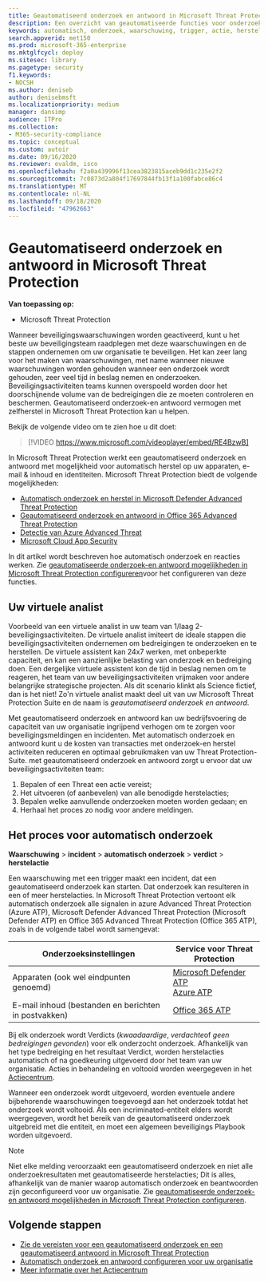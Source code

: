 ```yaml
---
title: Geautomatiseerd onderzoek en antwoord in Microsoft Threat Protection
description: Een overzicht van geautomatiseerde functies voor onderzoek en antwoord, ook wel zelfherstel genoemd, in Microsoft Threat Protection
keywords: automatisch, onderzoek, waarschuwing, trigger, actie, herstel, zelfherstel
search.appverid: met150
ms.prod: microsoft-365-enterprise
ms.mktglfcycl: deploy
ms.sitesec: library
ms.pagetype: security
f1.keywords:
- NOCSH
ms.author: deniseb
author: denisebmsft
ms.localizationpriority: medium
manager: dansimp
audience: ITPro
ms.collection:
- M365-security-compliance
ms.topic: conceptual
ms.custom: autoir
ms.date: 09/16/2020
ms.reviewer: evaldm, isco
ms.openlocfilehash: f2a0a439996f13cea3823815aceb9dd1c235e2f2
ms.sourcegitcommit: 7c0873d2a804f17697844fb13f1a100fabce86c4
ms.translationtype: MT
ms.contentlocale: nl-NL
ms.lasthandoff: 09/18/2020
ms.locfileid: "47962663"
---
```

# <a name="automated-investigation-and-response-in-microsoft-threat-protection"></a>Geautomatiseerd onderzoek en antwoord in Microsoft Threat Protection

**Van toepassing op:**
- Microsoft Threat Protection

Wanneer beveiligingswaarschuwingen worden geactiveerd, kunt u het beste uw beveiligingsteam raadplegen met deze waarschuwingen en de stappen ondernemen om uw organisatie te beveiligen. Het kan zeer lang voor het maken van waarschuwingen, met name wanneer nieuwe waarschuwingen worden gehouden wanneer een onderzoek wordt gehouden, zeer veel tijd in beslag nemen en onderzoeken. Beveiligingsactiviteiten teams kunnen overspoeld worden door het doorschijnende volume van de bedreigingen die ze moeten controleren en beschermen. Geautomatiseerd onderzoek-en antwoord vermogen met zelfherstel in Microsoft Threat Protection kan u helpen.

Bekijk de volgende video om te zien hoe u dit doet:

> [!VIDEO https://www.microsoft.com/videoplayer/embed/RE4BzwB]

In Microsoft Threat Protection werkt een geautomatiseerd onderzoek en antwoord met mogelijkheid voor automatisch herstel op uw apparaten, e-mail & inhoud en identiteiten. Microsoft Threat Protection biedt de volgende mogelijkheden: 
- [Automatisch onderzoek en herstel in Microsoft Defender Advanced Threat Protection](https://docs.microsoft.com/windows/security/threat-protection/microsoft-defender-atp/automated-investigations)
- [Geautomatiseerd onderzoek en antwoord in Office 365 Advanced Threat Protection](https://docs.microsoft.com/microsoft-365/security/office-365-security/office-365-air)
- [Detectie van Azure Advanced Threat](https://docs.microsoft.com/azure/security/fundamentals/threat-detection)
- [Microsoft Cloud App Security](https://docs.microsoft.com/cloud-app-security/what-is-cloud-app-security)
 
In dit artikel wordt beschreven hoe automatisch onderzoek en reacties werken. Zie [geautomatiseerde onderzoek-en antwoord mogelijkheden in Microsoft Threat Protection configureren](mtp-configure-auto-investigation-response.md)voor het configureren van deze functies.

## <a name="your-virtual-analyst"></a>Uw virtuele analist

Voorbeeld van een virtuele analist in uw team van 1/laag 2-beveiligingsactiviteiten. De virtuele analist imiteert de ideale stappen die beveiligingsactiviteiten ondernemen om bedreigingen te onderzoeken en te herstellen. De virtuele assistent kan 24x7 werken, met onbeperkte capaciteit, en kan een aanzienlijke belasting van onderzoek en bedreiging doen. Een dergelijke virtuele assistent kon de tijd in beslag nemen om te reageren, het team van uw beveiligingsactiviteiten vrijmaken voor andere belangrijke strategische projecten. Als dit scenario klinkt als Science fictief, dan is het niet! Zo'n virtuele analist maakt deel uit van uw Microsoft Threat Protection Suite en de naam is *geautomatiseerd onderzoek en antwoord*.

Met geautomatiseerd onderzoek en antwoord kan uw bedrijfsvoering de capaciteit van uw organisatie ingrijpend verhogen om te zorgen voor beveiligingsmeldingen en incidenten. Met automatisch onderzoek en antwoord kunt u de kosten van transacties met onderzoek-en herstel activiteiten reduceren en optimaal gebruikmaken van uw Threat Protection-Suite. met geautomatiseerd onderzoek en antwoord zorgt u ervoor dat uw beveiligingsactiviteiten team:

1. Bepalen of een Threat een actie vereist;
2. Het uitvoeren (of aanbevelen) van alle benodigde herstelacties;
3. Bepalen welke aanvullende onderzoeken moeten worden gedaan; en
4. Herhaal het proces zo nodig voor andere meldingen.

## <a name="the-automated-investigation-process"></a>Het proces voor automatisch onderzoek

**Waarschuwing**  >  **incident**  >  **automatisch onderzoek**  >  **verdict**  >  **herstelactie**

Een waarschuwing met een trigger maakt een incident, dat een geautomatiseerd onderzoek kan starten. Dat onderzoek kan resulteren in een of meer herstelacties. In Microsoft Threat Protection vertoont elk automatisch onderzoek alle signalen in azure Advanced Threat Protection (Azure ATP), Microsoft Defender Advanced Threat Protection (Microsoft Defender ATP) en Office 365 Advanced Threat Protection (Office 365 ATP), zoals in de volgende tabel wordt samengevat: 

|Onderzoeksinstellingen |Service voor Threat Protection  |
|---------|---------|
|Apparaten (ook wel eindpunten genoemd)     |[Microsoft Defender ATP](https://docs.microsoft.com/windows/security/threat-protection/microsoft-defender-atp/automated-investigations)<br/>[Azure ATP](https://docs.microsoft.com/azure-advanced-threat-protection/what-is-atp) |      
|E-mail inhoud (bestanden en berichten in postvakken)     |[Office 365 ATP](https://docs.microsoft.com/microsoft-365/security/office-365-security/office-365-atp)         |

Bij elk onderzoek wordt Verdicts (*kwaadaardige*, *verdachte*of *geen bedreigingen gevonden*) voor elk onderzocht onderzoek. Afhankelijk van het type bedreiging en het resultaat Verdict, worden herstelacties automatisch of na goedkeuring uitgevoerd door het team van uw organisatie. Acties in behandeling en voltooid worden weergegeven in het [Actiecentrum](mtp-action-center.md).

Wanneer een onderzoek wordt uitgevoerd, worden eventuele andere bijbehorende waarschuwingen toegevoegd aan het onderzoek totdat het onderzoek wordt voltooid. Als een incriminated-entiteit elders wordt weergegeven, wordt het bereik van de geautomatiseerd onderzoek uitgebreid met die entiteit, en moet een algemeen beveiligings Playbook worden uitgevoerd. 

> [!NOTE]
> Niet elke melding veroorzaakt een geautomatiseerd onderzoek en niet alle onderzoekresultaten met geautomatiseerde herstelacties; Dit is alles, afhankelijk van de manier waarop automatisch onderzoek en beantwoorden zijn geconfigureerd voor uw organisatie. Zie [geautomatiseerde onderzoek-en antwoord mogelijkheden in Microsoft Threat Protection configureren](mtp-configure-auto-investigation-response.md).


## <a name="next-steps"></a>Volgende stappen

- [Zie de vereisten voor een geautomatiseerd onderzoek en een geautomatiseerd antwoord in Microsoft Threat Protection](mtp-configure-auto-investigation-response.md#prerequisites-for-automated-investigation-and-response-in-microsoft-threat-protection)
- [Automatisch onderzoek en antwoord configureren voor uw organisatie](mtp-configure-auto-investigation-response.md)
- [Meer informatie over het Actiecentrum](mtp-action-center.md)
